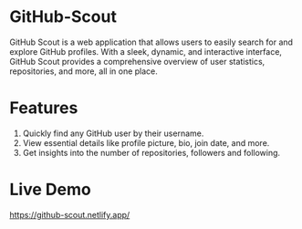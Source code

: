 # GitHub-Scout

GitHub Scout is a web application that allows users to easily search for and explore GitHub profiles. With a sleek, dynamic, and interactive interface, GitHub Scout provides a comprehensive overview of user statistics, repositories, and more, all in one place.

# Features

1) Quickly find any GitHub user by their username.
2) View essential details like profile picture, bio, join date, and more.
3) Get insights into the number of repositories, followers and following.

# Live Demo
https://github-scout.netlify.app/
